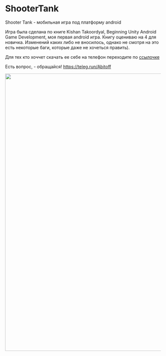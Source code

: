 # ShooterTank
Shooter Tank - мобильная игра под платформу android

Игра была сделана по книге Kishan Takoordyal, Beginning Unity Android Game Development, моя первая android игра. Книгу оцениваю на 4 для новичка. Изменений каких либо не вносилось, однако не смотря на это есть некоторые баги, которые даже не хочеться править).

Для тех кто хоччет скачать ее себе на телефон переходите по [ссылочке](https://github.com/a-bit-off/ShooterTank/blob/main/BPGAndroid.apk)

Есть вопрос, - обращайся! https://teleg.run/Abitoff

<img src="https://github.com/a-bit-off/ShooterTank/blob/main/materials/tank.gif" width="900" />

